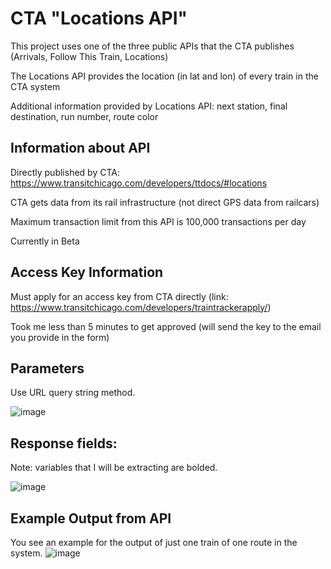 # CTA "Locations API"
This project uses one of the three public APIs that the CTA publishes (Arrivals, Follow This Train, Locations)

The Locations API provides the location (in lat and lon) of every train in the CTA system

Additional information provided by Locations API: next station, final destination, run number, route color

## Information about API
Directly published by CTA: https://www.transitchicago.com/developers/ttdocs/#locations

CTA gets data from its rail infrastructure (not direct GPS data from railcars)

Maximum transaction limit from this API is 100,000 transactions per day

Currently in Beta

## Access Key Information
Must apply for an access key from CTA directly (link: https://www.transitchicago.com/developers/traintrackerapply/)

Took me less than 5 minutes to get approved (will send the key to the email you provide in the form)

## Parameters
Use URL query string method.

![image](https://github.com/user-attachments/assets/6758cabd-7cdd-4d95-a404-63e1430f1d30)

## Response fields:
Note: variables that I will be extracting are bolded.

![image](https://github.com/user-attachments/assets/8a687fbf-1c5b-4bf8-8750-1c4e3f18dd11)

## Example Output from API 
You see an example for the output of just one train of one route in the system. 
![image](https://github.com/user-attachments/assets/1e943c98-c66b-46e9-a0ab-62ac2446dc23)
